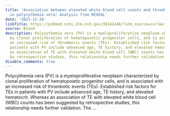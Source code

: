 ```yaml
---
title: 'Association between elevated white blood cell counts and thrombotic events
  in polycythemia vera: Analysis from REVEAL'
date: '2023-12-24'
linkTitle: https://pubmed.ncbi.nlm.nih.gov/38142448/?utm_source=curl&utm_medium=rss&utm_campaign=journals&utm_content=7603509&fc=None&ff=20231225170640&v=2.18.0
source: Blood
description: Polycythemia vera (PV) is a myeloproliferative neoplasm characterized
  by clonal proliferation of hematopoietic progenitor cells, and is associated with
  an increased risk of thrombotic events (TEs). Established risk factors for TEs in
  patients with PV include advanced age, TE history, and elevated hematocrit. Whereas
  an association of TE with elevated white blood cell (WBC) counts has been suggested
  by retrospective studies, this relationship needs further validation. The ...
disable_comments: true
---
```

Polycythemia vera (PV) is a myeloproliferative neoplasm characterized by clonal proliferation of hematopoietic progenitor cells, and is associated with an increased risk of thrombotic events (TEs). Established risk factors for TEs in patients with PV include advanced age, TE history, and elevated hematocrit. Whereas an association of TE with elevated white blood cell (WBC) counts has been suggested by retrospective studies, this relationship needs further validation. The ...